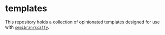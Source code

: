 # templates
This repository holds a collection of opinionated templates designed for use with [`semibran/scaffy`][semibran/scaffy].

[semibran/scaffy]: https://github.com/semibran/scaffy
